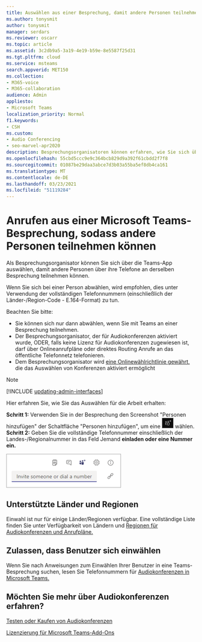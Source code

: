 ```yaml
---
title: Auswählen aus einer Besprechung, damit andere Personen teilnehmen können
ms.author: tonysmit
author: tonysmit
manager: serdars
ms.reviewer: oscarr
ms.topic: article
ms.assetid: 3c2db9a5-3a19-4e19-b59e-8e5587f25d31
ms.tgt.pltfrm: cloud
ms.service: msteams
search.appverid: MET150
ms.collection:
- M365-voice
- M365-collaboration
audience: Admin
appliesto:
- Microsoft Teams
localization_priority: Normal
f1.keywords:
- CSH
ms.custom:
- Audio Conferencing
- seo-marvel-apr2020
description: Besprechungsorganisatoren können erfahren, wie Sie sich über die Teams-App abwählen, damit andere Personen über ihre Telefone an derselben Besprechung teilnehmen können.
ms.openlocfilehash: 55cbd5ccc9e9c364bcb829d9a392f61cbdd2f7f8
ms.sourcegitcommit: 01087be29daa3abce7d3b03a55ba5ef8db4ca161
ms.translationtype: MT
ms.contentlocale: de-DE
ms.lasthandoff: 03/23/2021
ms.locfileid: "51119284"
---
```

# <a name="dialing-out-from-a-microsoft-teams-meeting-so-other-people-can-join-it"></a>Anrufen aus einer Microsoft Teams-Besprechung, sodass andere Personen teilnehmen können

Als Besprechungsorganisator können Sie sich über die Teams-App auswählen, damit andere Personen über ihre Telefone an derselben Besprechung teilnehmen können.

Wenn Sie sich bei einer Person abwählen, wird empfohlen, dies unter Verwendung der vollständigen Telefonnummern (einschließlich der Länder-/Region-Code - E.164-Format) zu tun.
  
  Beachten Sie bitte:

- Sie können sich nur dann abwählen, wenn Sie mit Teams an einer Besprechung teilnehmen.
- Der Besprechungsorganisator, der für Audiokonferenzen aktiviert wurde, ODER, falls keine Lizenz für Audiokonferenzen zugewiesen ist, darf über Onlineanrufpläne oder direktes Routing Anrufe an das öffentliche Telefonnetz telefonieren.
- Dem Besprechungsorganisator wird [eine Onlinewählrichtlinie gewährt,](/powershell/module/skype/grant-csdialoutpolicy?view=skype-ps) die das Auswählen von Konferenzen aktiviert ermöglicht

> [!NOTE]
> [!INCLUDE [updating-admin-interfaces](includes/updating-admin-interfaces.md)]

Hier erfahren Sie, wie Sie das Auswählen für die Arbeit erhalten:

 **Schritt 1:** Verwenden Sie in  der Besprechung den Screenshot "Personen hinzufügen" der Schaltfläche "Personen hinzufügen", um eine ![ Telefonnummer zu ](media/add-people-button.png) wählen.
 **Schritt 2:** Geben Sie die vollständige Telefonnummer einschließlich der Landes-/Regionalnummer in das Feld Jemand **einladen oder eine Nummer ein.**
  
![Screenshot des Felds "Jemand einladen" oder "Telefonnummer wählen"](media/invite-someone-box.png)
    
## <a name="supported-countries-and-regions"></a>Unterstützte Länder und Regionen

Einwahl ist nur für einige Länder/Regionen verfügbar. Eine vollständige Liste finden Sie unter Verfügbarkeit von Ländern und [Regionen für Audiokonferenzen und Anrufpläne.](country-and-region-availability-for-audio-conferencing-and-calling-plans/country-and-region-availability-for-audio-conferencing-and-calling-plans.md)

## <a name="allow-users-to-dial-in"></a>Zulassen, dass Benutzer sich einwählen

Wenn Sie nach Anweisungen zum Einwählen Ihrer Benutzer in eine Teams-Besprechung suchen, lesen Sie Telefonnummern für [Audiokonferenzen in Microsoft Teams.](phone-numbers-for-audio-conferencing-in-teams.md)

## <a name="want-to-know-more-about-audio-conferencing"></a>Möchten Sie mehr über Audiokonferenzen erfahren?

[Testen oder Kaufen von Audiokonferenzen](try-or-purchase-audio-conferencing-in-office-365-for-teams.md)
    
[Lizenzierung für Microsoft Teams-Add-Ons](./teams-add-on-licensing/microsoft-teams-add-on-licensing.md)